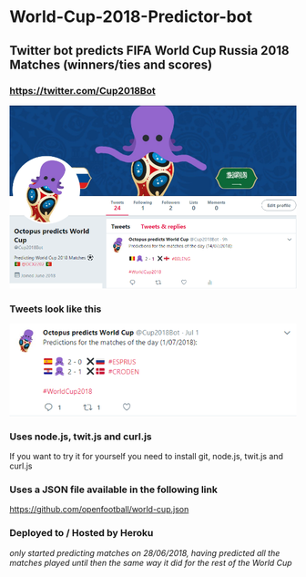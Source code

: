 # World-Cup-2018-Predictor-bot

## Twitter bot predicts FIFA World Cup Russia 2018 Matches (winners/ties and scores)

### https://twitter.com/Cup2018Bot

![alt text](https://github.com/dcx2202/World-Cup-2018-Predictor-bot/blob/master/images/twitter.png)


### Tweets look like this

![alt text](https://github.com/dcx2202/World-Cup-2018-Predictor-bot/blob/master/images/tweet.png)


### Uses node.js, twit.js and curl.js

If you want to try it for yourself you need to install git, node.js, twit.js and curl.js

### Uses a JSON file available in the following link

https://github.com/openfootball/world-cup.json


### Deployed to / Hosted by Heroku

*only started predicting matches on 28/06/2018, having predicted all the matches played until then the same way it did for the rest of the World Cup*
